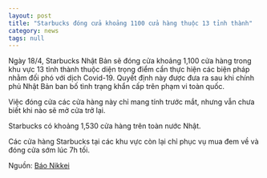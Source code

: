 ```yaml
---
layout: post
title: "Starbucks đóng cửa khoảng 1100 cửa hàng thuộc 13 tỉnh thành"
category: news
tags: null
---
```

Ngày 18/4, Starbucks Nhật Bản sẽ đóng cửa khoảng 1,100 cửa hàng trong khu vực 13 tỉnh thành thuộc diện trọng điểm cần thực hiện các biện pháp nhằm đối phó với dịch Covid-19. Quyết định này được đưa ra sau khi chính phủ Nhật Bản ban bố tình trạng khẩn cấp trên phạm vi toàn quốc.

Việc đóng cửa các cửa hàng này chỉ mang tính trước mắt, nhưng vẫn chưa biết khi nào sẽ mở cửa trở lại.

Starbucks có khoảng 1,530 cửa hàng trên toàn nước Nhật.

Các cửa hàng Starbucks tại các khu vực còn lại chỉ phục vụ mua đem về và đóng cửa sớm lúc 7h tối.

Nguồn: [Báo Nikkei](https://www.nikkei.com/article/DGXMZO58230980Y0A410C2HE6A00/)